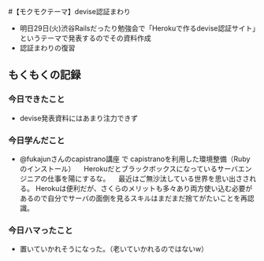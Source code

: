 #【モクモクテーマ】devise認証まわり
* 明日29日(火)渋谷Railsだったり勉強会で「Herokuで作るdevise認証サイト」というテーマで発表するのでその資料作成
* 認証まわりの復習

## もくもくの記録
### 今日できたこと
* devise発表資料にはあまり注力できず

### 今日学んだこと
* @fukajunさんのcapistrano講座 で capistranoを利用した環境整備（Rubyのインストール）
　Herokuだとブラックボックスになっているサーバエンジニアの仕事を陽にするな。
　最近はご無沙汰している世界を思い出さされる。
 Herokuは便利だが、さくらのメリットも多々あり両方使い込む必要があるので自分でサーバの面倒を見るスキルはまだまだ捨てがたいことを再認識。

### 今日ハマったこと
* 置いていかれそうになった。（老いていかれるのではないw）


